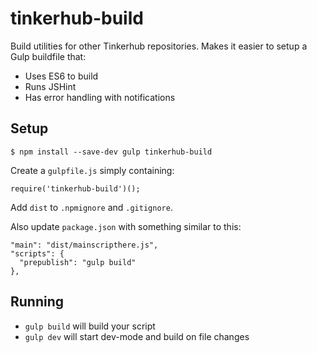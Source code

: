 # tinkerhub-build

Build utilities for other Tinkerhub repositories. Makes it easier to setup
a Gulp buildfile that:

* Uses ES6 to build
* Runs JSHint
* Has error handling with notifications

## Setup

```
$ npm install --save-dev gulp tinkerhub-build
```

Create a `gulpfile.js` simply containing:

```
require('tinkerhub-build')();
```

Add `dist` to `.npmignore` and `.gitignore`.

Also update `package.json` with something similar to this:

```
"main": "dist/mainscripthere.js",
"scripts": {
  "prepublish": "gulp build"
},
```

## Running

* `gulp build` will build your script
* `gulp dev` will start dev-mode and build on file changes
